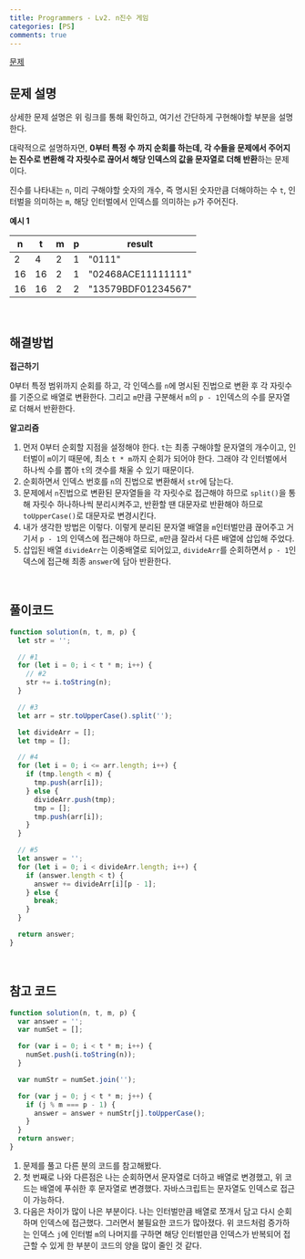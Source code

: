```yaml
---
title: Programmers - Lv2. n진수 게임
categories: [PS]
comments: true
---
```


[문제](https://programmers.co.kr/learn/courses/30/lessons/17687)

## 문제 설명

상세한 문제 설명은 위 링크를 통해 확인하고, 여기선 간단하게 구현해야할 부분을 설명한다.

대략적으로 설명하자면, **0부터 특정 수 까지 순회를 하는데, 각 수들을 문제에서 주어지는 진수로 변환해 각 자릿수로 끊어서 해당 인덱스의 값을 문자열로 더해 반환**하는 문제이다.

진수를 나타내는 `n`, 미리 구해야할 숫자의 개수, 즉 명시된 숫자만큼 더해야하는 수 `t`, 인터벌을 의미하는 `m`, 해당 인터벌에서 인덱스를 의미하는 `p`가 주어진다.

**예시 1**

| n   | t   | m   | p   | result             |
| --- | --- | --- | --- | ------------------ |
| 2   | 4   | 2   | 1   | "0111"             |
| 16  | 16  | 2   | 1   | "02468ACE11111111" |
| 16  | 16  | 2   | 2   | "13579BDF01234567" |

<br>

## 해결방법

**접근하기**

0부터 특정 범위까지 순회를 하고, 각 인덱스를 `n`에 명시된 진법으로 변환 후 각 자릿수를 기준으로 배열로 변환한다. 그리고 `m`만큼 구분해서 `m`의 `p - 1`인덱스의 수를 문자열로 더해서 반환한다.

**알고리즘**

1. 먼저 0부터 순회할 지점을 설정해야 한다. `t`는 최종 구해야할 문자열의 개수이고, 인터벌이 `m`이기 때문에, 최소 `t * m`까지 순회가 되어야 한다. 그래야 각 인터벌에서 하나씩 수를 뽑아 `t`의 갯수를 채울 수 있기 때문이다.
2. 순회하면서 인덱스 번호를 `n`의 진법으로 변환해서 `str`에 담는다.
3. 문제에서 `n`진법으로 변환된 문자열들을 각 자릿수로 접근해야 하므로 `split()`을 통해 자릿수 하나하나씩 분리시켜주고, 반환할 땐 대문자로 반환해야 하므로 `toUpperCase()`로 대문자로 변경시킨다.
4. 내가 생각한 방법은 이렇다. 이렇게 분리된 문자열 배열을 `m`인터벌만큼 끊어주고 거기서 `p - 1`의 인덱스에 접근해야 하므로, `m`만큼 잘라서 다른 배열에 삽입해 주었다.
5. 삽입된 배열 `divideArr`는 이중배열로 되어있고, `divideArr`를 순회하면서 `p - 1`인덱스에 접근해 최종 `answer`에 담아 반환한다.

<br>

## 풀이코드

```js
function solution(n, t, m, p) {
  let str = '';

  // #1
  for (let i = 0; i < t * m; i++) {
    // #2
    str += i.toString(n);
  }

  // #3
  let arr = str.toUpperCase().split('');

  let divideArr = [];
  let tmp = [];

  // #4
  for (let i = 0; i <= arr.length; i++) {
    if (tmp.length < m) {
      tmp.push(arr[i]);
    } else {
      divideArr.push(tmp);
      tmp = [];
      tmp.push(arr[i]);
    }
  }

  // #5
  let answer = '';
  for (let i = 0; i < divideArr.length; i++) {
    if (answer.length < t) {
      answer += divideArr[i][p - 1];
    } else {
      break;
    }
  }

  return answer;
}
```

<br>

## 참고 코드

```js
function solution(n, t, m, p) {
  var answer = '';
  var numSet = [];

  for (var i = 0; i < t * m; i++) {
    numSet.push(i.toString(n));
  }

  var numStr = numSet.join('');

  for (var j = 0; j < t * m; j++) {
    if (j % m === p - 1) {
      answer = answer + numStr[j].toUpperCase();
    }
  }
  return answer;
}
```

1. 문제를 풀고 다른 분의 코드를 참고해봤다.
2. 첫 번째로 나와 다른점은 나는 순회하면서 문자열로 더하고 배열로 변경했고, 위 코드는 배열에 푸쉬한 후 문자열로 변경했다. 자바스크립트는 문자열도 인덱스로 접근이 가능하다.
3. 다음은 차이가 많이 나은 부분이다. 나는 인터벌만큼 배열로 쪼개서 담고 다시 순회하며 인덱스에 접근했다. 그러면서 불필요한 코드가 많아졌다. 위 코드처럼 증가하는 인덱스 `j`에 인터벌 `m`의 나머지를 구하면 해당 인터벌만큼 인덱스가 반복되어 접근할 수 있게 한 부분이 코드의 양을 많이 줄인 것 같다.
